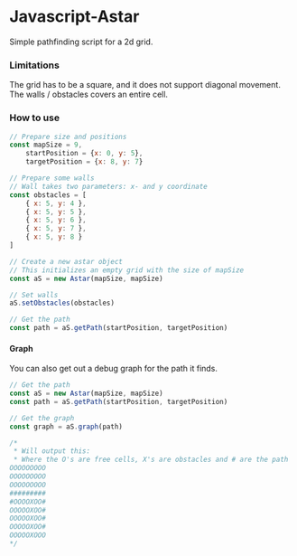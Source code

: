 # Javascript-Astar

Simple pathfinding script for a 2d grid.

### Limitations

The grid has to be a square, and it does not support diagonal movement.
The walls / obstacles covers an entire cell.

### How to use

```javascript
// Prepare size and positions
const mapSize = 9,
    startPosition = {x: 0, y: 5},
    targetPosition = {x: 8, y: 7}

// Prepare some walls
// Wall takes two parameters: x- and y coordinate
const obstacles = [
    { x: 5, y: 4 },
    { x: 5, y: 5 },
    { x: 5, y: 6 },
    { x: 5, y: 7 },
    { x: 5, y: 8 }
]

// Create a new astar object
// This initializes an empty grid with the size of mapSize
const aS = new Astar(mapSize, mapSize)

// Set walls
aS.setObstacles(obstacles)

// Get the path
const path = aS.getPath(startPosition, targetPosition)

```

#### Graph

You can also get out a debug graph for the path it finds.

```javascript
// Get the path
const aS = new Astar(mapSize, mapSize)
const path = aS.getPath(startPosition, targetPosition)

// Get the graph
const graph = aS.graph(path)

/*
 * Will output this: 
 * Where the O's are free cells, X's are obstacles and # are the path
OOOOOOOOO
OOOOOOOOO
OOOOOOOOO
#########
#OOOOXOO#
OOOOOXOO#
OOOOOXOO#
OOOOOXOO#
OOOOOXOOO
*/

```
